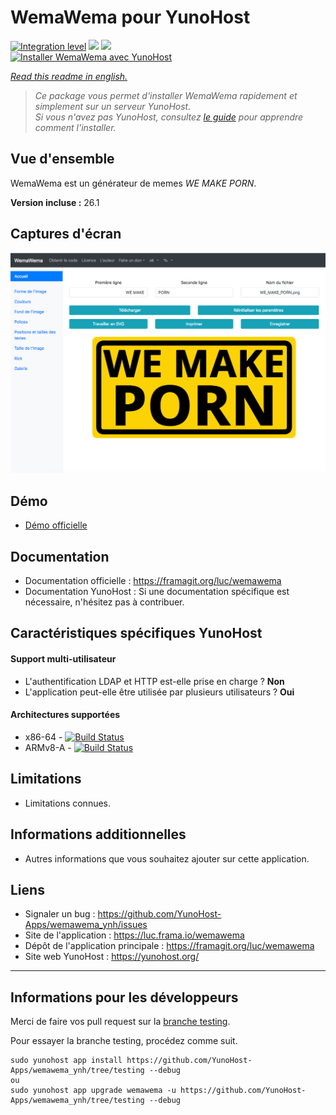 # WemaWema pour YunoHost

[![Integration level](https://dash.yunohost.org/integration/wemawema.svg)](https://dash.yunohost.org/appci/app/wemawema) ![](https://ci-apps.yunohost.org/ci/badges/wemawema.status.svg) ![](https://ci-apps.yunohost.org/ci/badges/wemawema.maintain.svg)  
[![Installer WemaWema avec YunoHost](https://install-app.yunohost.org/install-with-yunohost.png)](https://install-app.yunohost.org/?app=wemawema)

*[Read this readme in english.](./README.md)* 

> *Ce package vous permet d'installer WemaWema rapidement et simplement sur un serveur YunoHost.  
Si vous n'avez pas YunoHost, consultez [le guide](https://yunohost.org/#/install) pour apprendre comment l'installer.*

## Vue d'ensemble
WemaWema est un générateur de memes *WE MAKE PORN*.

**Version incluse :** 26.1

## Captures d'écran

![](sources/WemaWema.png)

## Démo

* [Démo officielle](https://luc.frama.io/wemawema/?w=WE+MAKE&wx=400&wy=160&ws=150&wc=%23000000&wa=0&wf=Open+Sans&wfs=bold&ww=725&p=PORN&px=400&py=350&ps=220&pc=%23000000&pa=0&pf=Open+Sans&pfs=bold&pw=725&co=%23fcd205&ra=0&gli=false&bgt=plain&rc=%23000000&bgr=%23fcd205&egr=%23ffffff&or=lr&bgi=beer&cor=20&bth=20&width=800&height=400&x=0&y=0&s=1.000&bgu=&r=false&rx=0&ry=0&rs=100&rr=0&woc=%23ffffff&wos=0&poc=%23ffffff&pos=0)

## Documentation

 * Documentation officielle : https://framagit.org/luc/wemawema
 * Documentation YunoHost : Si une documentation spécifique est nécessaire, n'hésitez pas à contribuer.

## Caractéristiques spécifiques YunoHost

#### Support multi-utilisateur

* L'authentification LDAP et HTTP est-elle prise en charge ? **Non**
* L'application peut-elle être utilisée par plusieurs utilisateurs ? **Oui**

#### Architectures supportées

* x86-64 - [![Build Status](https://ci-apps.yunohost.org/ci/logs/wemawema%20%28Apps%29.svg)](https://ci-apps.yunohost.org/ci/apps/wemawema/)
* ARMv8-A - [![Build Status](https://ci-apps-arm.yunohost.org/ci/logs/wemawema%20%28Apps%29.svg)](https://ci-apps-arm.yunohost.org/ci/apps/wemawema/)

## Limitations

* Limitations connues.

## Informations additionnelles

* Autres informations que vous souhaitez ajouter sur cette application.

## Liens

 * Signaler un bug : https://github.com/YunoHost-Apps/wemawema_ynh/issues
 * Site de l'application : https://luc.frama.io/wemawema
 * Dépôt de l'application principale : https://framagit.org/luc/wemawema
 * Site web YunoHost : https://yunohost.org/

---

## Informations pour les développeurs

Merci de faire vos pull request sur la [branche testing](https://github.com/YunoHost-Apps/wemawema_ynh/tree/testing).

Pour essayer la branche testing, procédez comme suit.
```
sudo yunohost app install https://github.com/YunoHost-Apps/wemawema_ynh/tree/testing --debug
ou
sudo yunohost app upgrade wemawema -u https://github.com/YunoHost-Apps/wemawema_ynh/tree/testing --debug
```

